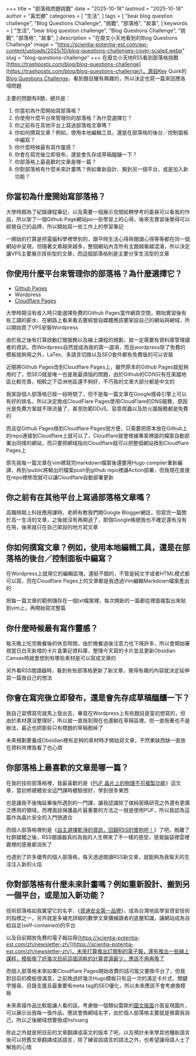 +++
title = "部落格問題挑戰"
date = "2025-10-18"
lastmod = "2025-10-18"
author = "黃宏勝"
categories = [
  "生活",
]
tags = [
  "bear blog question challenge",
  "Blog Questions Challenge",
  "挑戰",
  "部落格",
  "故事",
]
keywords = [
  "生活",
  "bear blog question challenge",
  "Blog Questions Challenge",
  "挑戰",
  "部落格",
  "故事",
]
description = "在廢文小天地看到的Blog Questions Challenge"
image = "https://scientia-potentia-est.com/wp-content/uploads/2025/10/blog-questions-challenges-cover-scaled.webp"
slug = "blog-questions-challenge"
+++
在廢文小天地RSS看到部落格挑戰[https://trashposts.com/blog/blog-questions-challenge](https://trashposts.com/blog/blog-questions-challenge/)，源自Kev Quirk的[Blog Questions Challenge](https://kevquirk.com/blog/blog-questions-challenge/)，看到題目蠻有興趣的，所以決定也寫一篇來回應各項問題

主要的問題有8題，總共是：
1. 你當初為什麼開始寫部落格？
2. 你使用什麼平台來管理你的部落格？為什麼選擇它？
3. 你之前有在其他平台上寫過部落格文章嗎？
4. 你如何撰寫文章？例如，使用本地編輯工具，還是在部落格的後台／控制面板中編寫？
5. 你什麼時候最有寫作靈感？
6. 你會在寫完後立即發布，還是會先存成草稿醞釀一下？
7. 你部落格上最喜歡的文章是哪一篇？
8. 你對部落格有什麼未來計畫嗎？例如重新設計、搬到另一個平台，或是加入新功能？

## 你當初為什麼開始寫部落格？
大學時期為了紀錄課程筆記，以及需要一個展示空間給轉學考的委員可以看我的作品，所以架了一個Github Page網站po一些學習上的心得，後來去實習後覺得可以經營自己的品牌，所以開始寫一些工作上的學習筆記

一開始的打算是把電腦科學裡學到的，跟平時生活心得與閱讀心得等等都在同一個網站中呈現，但隨著文章越來越多，整個網站內含所有主題越看越混淆，所以決定讓VPS主要展示技術型的文章，而這個部落格則是主要分享生活型的文章

## 你使用什麼平台來管理你的部落格？為什麼選擇它？
- [Github Pages](https://docs.github.com/en/pages)
- Wordpress
- [Cloudflare Pages](https://pages.cloudflare.com/)

大學時期沒有收入時只能選擇免費的Github Pages當作網頁空間，開始實習後有些工讀的薪水，在網路上看來看去要經營自媒體應該要架設自己的網站與網域，所以開始買了VPS安裝Wordpress

由於我之後有打算啟動訂閱服務以及線上課程的規劃，就一定需要有資料庫管理讀者的資訊，而Wordpress自然就成為我的第一選項，而且wordpress除了免費的模板就夠用之外，LaTex、多語言切換以及SEO套件都有免費版的可以安裝

近期將Github Pages改到Cloudflare Pages上，雖然原本的Github Pages就挺夠用的了，但SEO就是唯一也是我最煩惱的問題，由於Github的CDN只有在美國地區比較完善，相較之下亞洲地區還不夠好，不巧我的文章大部分都是中文的

我架設個人部落格已經一段時間了，但不是每一篇文章在Google搜尋引擎上可以有好的排名，所以決定換成CloudFlare Pages使用CloudFlare的DNS服務，原因光是免費方案就不限流量了，甚至防範DDoS、惡意爬蟲以及防火牆服務都是免費的

而且從Github Pages換到Cloudflare Pages很方便，只需要把原本放在Github上的repo連接到Cloudflare上就可以了，Cloudflare就會根據專案裡面的檔案自動部署出同樣的網站，而只要把網域指向Cloudflare就可以把整個網站換到Cloudflare Pages上

原先我每一篇文章在vim裡寫完markdown檔案後還要用Hugo compiler重新編譯，再到/public將輸出的檔案push到github repo裡讓Action部署，但我現在直接在repo裡修改就可以讓Cloudflare自動部署更新

## 你之前有在其他平台上寫過部落格文章嗎？
高職時期上科技應用課時，老師有教我們開Google Blogger網誌，但寫完一篇關於高一生活的文章，之後就沒有再開過了，那個Google帳號我也不確定還有沒有在用，後來就只在自己架設的地方寫文章

## 你如何撰寫文章？例如，使用本地編輯工具，還是在部落格的後台／控制面板中編寫？
在Wordpress上就用它的編輯區塊，還挺不錯的，不管是純文字或者HTML模式都可以寫，而在Cloudflare Pages上的文章都是我透過Vim編輯Markdown檔案產出的

把每一篇文章的範例儲存在一個txt檔案裡，每次開新的一篇都從裡面複製出來貼到vim上，再開始寫完整篇

## 你什麼時候最有寫作靈感？
每天晚上吃完晚餐後的休息時間，由於晚餐過後注意力也下降許多，所以會開始審視當日白天新增的卡片盒筆記資料庫，整理今天寫的卡片並且更新Obsidian Canvas時就會想到有哪些素材是可以寫成文章的

另外看RSS閱讀器時，看到有些部落格更新了新文章，覺得有趣的內容就決定延伸寫一篇我自己的想法

## 你會在寫完後立即發布，還是會先存成草稿醞釀一下？
我自己習慣寫完就馬上發出去，畢竟在Wordpress上有些題目是當初想寫的，但由於素材還沒整理好，所以就一直拖到現在也還躺在草稿區裡，但一直拖著也不是辦法，最近也把那些只有標題的草稿刪掉了

未來規劃要養成Obsidian裡有足夠的素材時才開始寫文章，不然東缺西缺一直放在資料夾裡我看了也心煩

## 你部落格上最喜歡的文章是哪一篇？
在我的技術部落格裡，我最喜歡的是《[PUF 晶片上的物理不可複製功能](https://scientia-potentia-est.com/zh/physical-unclonable-function/)》這文章，當初修硬體安全這門課時體驗很好，學到很多東西

也是讓我不後悔延畢後所遇到的一門課，讓我認識除了做純密碼研究之外還有更廣泛應用的領域，而裡面談保護晶片最重要的方法之一就是使用PUF，所以我認為這篇作為晶片安全的入門很適合

而個人部落格裡則是《[自主選擇乾淨的資訊，回歸RSS的懷抱吧！](https://scientiatw.live/p/you-should-use-rss/)》了吧，脫離了社群媒體之後，RSS閱讀器真的為我的人生帶來了不一樣的感受，感覺腦袋裡雲裡霧裡的感覺都消失了

也遇到了許多優秀的個人部落格，每天透過閱讀RSS新文章，就能夠為我每天的生活注入新的火焰

## 你對部落格有什麼未來計畫嗎？例如重新設計、搬到另一個平台，或是加入新功能？
技術部落格如我冀望它的名字，《[資通安全第一品牌](https://scientia-potentia-est.com/)》，成為台灣地區學習資安技術的指標之一，另外就是多補充詳細的數學文章彌補讀者的底層知識，讓網站成為自給自足(self-contained)的平台

以及目前開放免費的電子報註冊[https://scientia-potentia-est.com/zh/newsletter-zh/](https://scientia-potentia-est.com/zh/newsletter-zh/)，未來打算推出訂閱制的電子報，還有推出一些線上課程，模板換了好幾次目前這個消耗的計算資源最少，應該不用再換了

而個人部落格未來如果Cloudflare Pages開始收費的話可能又要換平台了，但我對目前的模板很滿意，之前換過好幾次Hugo模板只有這一次的滿足卡片式、關鍵字搜尋、目錄支援且最重要有meta tag的SEO優化，所以未來應該不會考慮換模板

未來素描作品比較能讓人看的話，考慮做一個類似雷歐的[圖文版面](https://revolc.blog/gallery/)介面呈現圖片，可以展示出我每一張作品，應該會換網域名字，由於個人部落格主要就是推廣我自己，所以之後網域想要換成hshuang

除此之外就是把目前的文章翻譯成英文的版本了吧，以及預計未來學其他種新語言後可以把舊文章翻譯成該語言，除了練習該語言的語法之外，也希望讓母語人士了解我的心情
